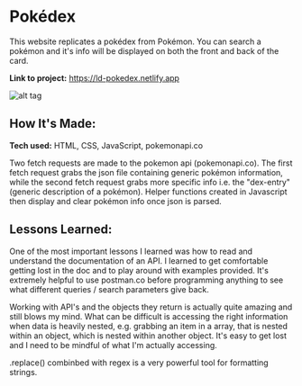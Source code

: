 # Pokédex
This website replicates a pokédex from Pokémon. You can search a pokémon and it's info will be displayed on both the front and back of the card. 

**Link to project:** https://ld-pokedex.netlify.app

![alt tag](https://i.imgur.com/itKqjw3.png)

## How It's Made:

**Tech used:** HTML, CSS, JavaScript, pokemonapi.co

Two fetch requests are made to the pokemon api (pokemonapi.co). The first fetch request grabs the json file containing generic pokémon information, while the second fetch request grabs more specific info i.e. the "dex-entry" (generic description of a pokémon). Helper functions created in Javascript then display and clear pokémon info once json is parsed. 

## Lessons Learned:

One of the most important lessons I learned was how to read and understand the documentation of an API. I learned to get comfortable getting lost in the doc and to play around with examples provided. It's extremely helpful to use postman.co before programming anything to see what different queries / search parameters give back. 

Working with API's and the objects they return is actually quite amazing and still blows my mind. What can be difficult is accessing the right information when data is heavily nested, e.g. grabbing an item in a array, that is nested within an object, which is nested within another object. It's easy to get lost and I need to be mindful of what I'm actually accessing.

.replace() combinbed with regex is a very powerful tool for formatting strings.  


